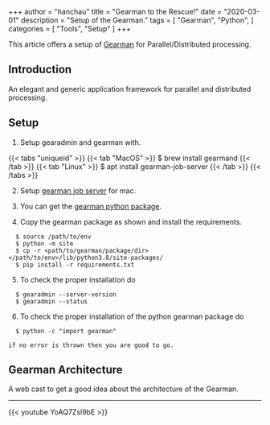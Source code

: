 +++
author = "hanchau"
title = "Gearman to the Rescue!"
date = "2020-03-01"
description = "Setup of the Gearman."
tags = [
    "Gearman",
    "Python",
]
categories = [
    "Tools",
    "Setup"
]
+++



This article offers a setup of [Gearman](https://github.com/hanchau/gearman_to_the_rescue) for Parallel/Distributed processing.
<!--more-->

## Introduction

An elegant and generic application framework for parallel and distributed processing.


## Setup

1. Setup gearadmin and gearman with.

{{< tabs "uniqueid" >}}
{{< tab "MacOS" >}} $ brew install gearmand {{< /tab >}}
{{< tab "Linux" >}} $ apt install gearman-job-server {{< /tab >}}
{{< /tabs >}}

2. Setup [gearman job server](https://www.richardsumilang.com/server/gearman/install-gearman-on-os-x/) for mac.


3. You can get the [gearman python package](https://github.com/hanchau/gearman_to_the_rescue/tree/feature/arch/dependencies/gearman).

4. Copy the gearman package as shown and install the requirements.
```
  $ source /path/to/env
  $ python -m site
  $ cp -r <path/to/gearman/package/dir> </path/to/env>/lib/python3.8/site-packages/
  $ pip install -r requirements.txt
```

5. To check the proper installation do

```
  $ gearadmin --server-version
  $ gearadmin --status
```

6. To check the proper installation of the python gearman package do
```
  $ python -c "import gearman"
```
`if no error is thrown then you are good to go.`

## Gearman Architecture

A web cast to get a good idea about the architecture of the Gearman.

----
{{< youtube YoAQ7Zsl9bE >}}

<br>
